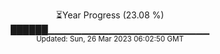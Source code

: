 <p align="center">
⏳Year Progress (23.08 %) <br>
██████▁▁▁▁▁▁▁▁▁▁▁▁▁▁▁▁▁▁▁▁▁▁▁▁ <br>
<sub>Updated: Sun, 26 Mar 2023 06:02:50 GMT</sub>
</p>

